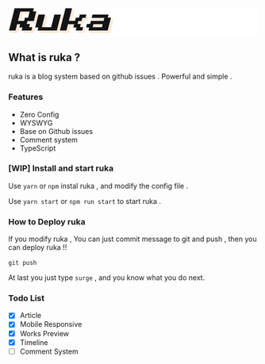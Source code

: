 ![ruka](./assets/ruka.png)

## What is ruka ?

ruka is a blog system based on github issues . Powerful and simple .

### Features

- Zero Config
- WYSWYG
- Base on Github issues
- Comment system
- TypeScript

### [WIP] Install and start ruka

Use `yarn` or `npm` instal ruka , and modify the config file .

Use `yarn start` or `npm run start` to start ruka .

### How to Deploy ruka

If you modify ruka , You can just commit message to git and push , then you can deploy ruka !!

``` shell
git push
```

At last you just type `surge` , and you know what you do next.

### Todo List

- [X] Article
- [X] Mobile Responsive
- [X] Works Preview
- [X] Timeline
- [ ] Comment System
